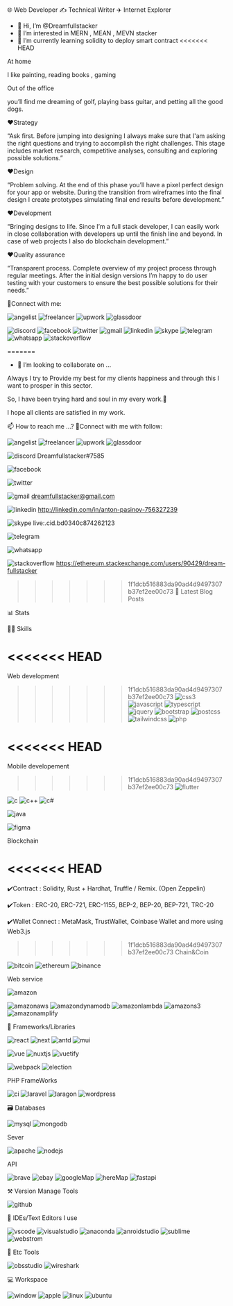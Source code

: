 🌐 Web Developer ✍️ Technical Writer ✈️ Internet Explorer

- 👋 Hi, I’m @Dreamfullstacker
- 👀 I’m interested in MERN , MEAN , MEVN stacker
- 🌱 I’m currently learning solidity to deploy smart contract
<<<<<<< HEAD

At home 

I like painting, reading books , gaming

Out of the office 

you’ll find me dreaming of golf, playing bass guitar, and petting all the good dogs.

❤Strategy

“Ask first. Before jumping into designing I always make sure that I'am asking the right questions and trying to accomplish the right challenges. This stage includes market research, competitive analyses, consulting and exploring possible solutions.”

❤Design

“Problem solving. At the end of this phase you’ll have a pixel perfect design for your app or website. During the transition from wireframes into the final design I create prototypes simulating final end results before development.”

❤Development

“Bringing designs to life. Since I’m a full stack developer, I can easily work in close collaboration with developers up until the finish line and beyond. In case of web projects I also do blockchain development.”

❤Quality assurance

“Transparent process. Complete overview of my project process through regular meetings. After the initial design versions I’m happy to do user testing with your customers to ensure the best possible solutions for their needs.”

🤝Connect with me:

![angelist](https://img.shields.io/badge/AngelList-000000?style=for-the-badge&logo=AngelList&logoColor=white)
![freelancer](https://img.shields.io/badge/Freelancer-29b2fe?style=for-the-badge&logo=Freelancer&logoColor=white)
![upwork](https://img.shields.io/badge/Upwork-6fda44?style=for-the-badge&logo=Upwork&logoColor=white)
![glassdoor](https://img.shields.io/badge/Glassdoor-0caa41?style=for-the-badge&logo=Glassdoor&logoColor=white)

![discord](https://img.shields.io/badge/Discord-5865f2?style=for-the-badge&logo=Discord&logoColor=white)
![facebook](https://img.shields.io/badge/Facebook-1877f2?style=for-the-badge&logo=Facebook&logoColor=white)
![twitter](https://img.shields.io/badge/Twitter-1da1f2?style=for-the-badge&logo=Twitter&logoColor=white)
![gmail](https://img.shields.io/badge/Gmail-ea4335?style=for-the-badge&logo=Gmail&logoColor=white)
![linkedin](https://img.shields.io/badge/LinkedIn-0a66c2?style=for-the-badge&logo=LinkedIn&logoColor=white)
![skype](https://img.shields.io/badge/Skype-00aff0?style=for-the-badge&logo=Skype&logoColor=white)
![telegram](https://img.shields.io/badge/Telegram-26a5e4?style=for-the-badge&logo=Telegram&logoColor=white)
![whatsapp](https://img.shields.io/badge/WhatsApp-25d366?style=for-the-badge&logo=WhatsApp&logoColor=white)
![stackoverflow](https://img.shields.io/badge/StackOverflow-f58025?style=for-the-badge&logo=StackOverflow&logoColor=white)

=======
- 💞️ I’m looking to collaborate on ...

Always I try to Provide my best for my clients happiness and through this I want to prosper in this sector. 

So, I have been trying hard and soul in my every work.💪 

I hope all clients are satisfied in my work.

📫 How to reach me ...? 🤝Connect with me with follow:

![angelist](https://img.shields.io/badge/AngelList-000000?style=for-the-badge&logo=AngelList&logoColor=white)
![freelancer](https://img.shields.io/badge/Freelancer-29b2fe?style=for-the-badge&logo=Freelancer&logoColor=white)
![upwork](https://img.shields.io/badge/Upwork-6fda44?style=for-the-badge&logo=Upwork&logoColor=white)
![glassdoor](https://img.shields.io/badge/Glassdoor-0caa41?style=for-the-badge&logo=Glassdoor&logoColor=white)

![discord](https://img.shields.io/badge/Discord-5865f2?style=for-the-badge&logo=Discord&logoColor=white)
Dreamfullstacker#7585

![facebook](https://img.shields.io/badge/Facebook-1877f2?style=for-the-badge&logo=Facebook&logoColor=white)

![twitter](https://img.shields.io/badge/Twitter-1da1f2?style=for-the-badge&logo=Twitter&logoColor=white)

![gmail](https://img.shields.io/badge/Gmail-ea4335?style=for-the-badge&logo=Gmail&logoColor=white)
dreamfullstacker@gmail.com

![linkedin](https://img.shields.io/badge/LinkedIn-0a66c2?style=for-the-badge&logo=LinkedIn&logoColor=white)
http://linkedin.com/in/anton-pasinov-756327239

![skype](https://img.shields.io/badge/Skype-00aff0?style=for-the-badge&logo=Skype&logoColor=white)
live:.cid.bd0340c874262123

![telegram](https://img.shields.io/badge/Telegram-26a5e4?style=for-the-badge&logo=Telegram&logoColor=white)


![whatsapp](https://img.shields.io/badge/WhatsApp-25d366?style=for-the-badge&logo=WhatsApp&logoColor=white)


![stackoverflow](https://img.shields.io/badge/StackOverflow-f58025?style=for-the-badge&logo=StackOverflow&logoColor=white)
https://ethereum.stackexchange.com/users/90429/dream-fullstacker

>>>>>>> 1f1dcb516883da90ad4d9497307b37ef2ee00c73
📜 Latest Blog Posts


📊 Stats


🧑‍💻 Skills

<<<<<<< HEAD
=======
Web development

>>>>>>> 1f1dcb516883da90ad4d9497307b37ef2ee00c73
![css3](https://img.shields.io/badge/CSS3-1572b6?style=for-the-badge&logo=CSS3&logoColor=white)
![javascript](https://img.shields.io/badge/JavaScript-f7df1e?style=for-the-badge&logo=JavaScript&logoColor=white)
![typescript](https://img.shields.io/badge/TypeScript-f7df1e?style=for-the-badge&logo=TypeScript&logoColor=white)
![jquery](https://img.shields.io/badge/jQuery-0769ad?style=for-the-badge&logo=jQuery&logoColor=white)
![bootstrap](https://img.shields.io/badge/Bootstrap-7952b3?style=for-the-badge&logo=Bootstrap&logoColor=white)
![postcss](https://img.shields.io/badge/PostCSS-dd3a0a?style=for-the-badge&logo=PostCSS&logoColor=white)
![tailwindcss](https://img.shields.io/badge/TailwindCSS-06b6d4?style=for-the-badge&logo=TailwindCSS&logoColor=white)
![php](https://img.shields.io/badge/PHP-777bb4?style=for-the-badge&logo=PHP&logoColor=white)

<<<<<<< HEAD
=======
Mobile developement

>>>>>>> 1f1dcb516883da90ad4d9497307b37ef2ee00c73
![flutter](https://img.shields.io/badge/Flutter-02569b?style=for-the-badge&logo=Flutter&logoColor=white)

![c](https://img.shields.io/badge/C-a8b9cc?style=for-the-badge&logo=C&logoColor=white)
![c++](https://img.shields.io/badge/C++-00599c?style=for-the-badge&logo=C++&logoColor=white)
![c#](https://img.shields.io/badge/CSharp-239120?style=for-the-badge&logo=CSharp&logoColor=white)

![java](https://img.shields.io/badge/Java-007396?style=for-the-badge&logo=Java&logoColor=white)

![figma](https://img.shields.io/badge/Figma-f24e1e?style=for-the-badge&logo=Figma&logoColor=white)

Blockchain

<<<<<<< HEAD
=======
✔️Contract : Solidity, Rust + Hardhat, Truffle / Remix. (Open Zeppelin) 

✔️Token : ERC-20, ERC-721, ERC-1155, BEP-2, BEP-20, BEP-721, TRC-20 

✔️Wallet Connect : MetaMask, TrustWallet,  Coinbase Wallet and more using Web3.js


>>>>>>> 1f1dcb516883da90ad4d9497307b37ef2ee00c73
Chain&Coin

![bitcoin](https://img.shields.io/badge/Bitcoin-f7931a?style=for-the-badge&logo=Bitcoin&logoColor=white)
![ethereum](https://img.shields.io/badge/Ethreum-3c3c3d?style=for-the-badge&logo=Ethreum&logoColor=white)
![binance](https://img.shields.io/badge/Binance-f0b90b?style=for-the-badge&logo=Binance&logoColor=white)

Web service

![amazon](https://img.shields.io/badge/Amazon-ff9900?style=for-the-badge&logo=Amazon&logoColor=white)

![amazonaws](https://img.shields.io/badge/Amazonaws-232F3E?style=for-the-badge&logo=Amazon-AWS&logoColor=white)
![amazondynamodb](https://img.shields.io/badge/AmazonDynamoDB-4053D6?style=for-the-badge&logo=AmazonDynamoDB&logoColor=white)
![amazonlambda](https://img.shields.io/badge/AWSLambda-ff9900?style=for-the-badge&logo=AWSLambda&logoColor=white)
![amazons3](https://img.shields.io/badge/AmazonS3-569A31?style=for-the-badge&logo=AmazonS3&logoColor=white)
![amazonamplify](https://img.shields.io/badge/AWSAmplify-ff9900?style=for-the-badge&logo=AWSAmplify&logoColor=white)


🧩 Frameworks/Libraries

![react](https://img.shields.io/badge/React-61dafb?style=for-the-badge&logo=React&logoColor=white)
![next](https://img.shields.io/badge/Next.js-000000?style=for-the-badge&logo=Next.js&logoColor=white)
![antd](https://img.shields.io/badge/AntDesign-0170fe?style=for-the-badge&logo=AntDesign&logoColor=white)
![mui](https://img.shields.io/badge/MUI-007fff?style=for-the-badge&logo=MUI&logoColor=white)

![vue](https://img.shields.io/badge/Vue.js-4fc08d?style=for-the-badge&logo=Vue.js&logoColor=white)
![nuxtjs](https://img.shields.io/badge/Nuxt.js-00dc82?style=for-the-badge&logo=Nuxt.js&logoColor=white)
![vuetify](https://img.shields.io/badge/Vuetify-1867c0?style=for-the-badge&logo=Vuetify&logoColor=white)

![webpack](https://img.shields.io/badge/Webpack-8dd6f9?style=for-the-badge&logo=Webpack&logoColor=white)
![election](https://img.shields.io/badge/Electron-47848f?style=for-the-badge&logo=Electron&logoColor=white)

PHP FrameWorks

![ci](https://img.shields.io/badge/CodeIgniter-ef4223?style=for-the-badge&logo=CodeIgniter&logoColor=white)
![laravel](https://img.shields.io/badge/Laravel-ff2d20?style=for-the-badge&logo=Laravel&logoColor=white)
![laragon](https://img.shields.io/badge/Laragon-0283cd?style=for-the-badge&logo=Laragon&logoColor=white)
![wordpress](https://img.shields.io/badge/WordPress-21759b?style=for-the-badge&logo=WordPress&logoColor=white)

🗃️ Databases

![mysql](https://img.shields.io/badge/MySQL-4479a1?style=for-the-badge&logo=MySQL&logoColor=white)
![mongodb](https://img.shields.io/badge/MongoDB-47a248?style=for-the-badge&logo=MongoDB&logoColor=white)

Sever

![apache](https://img.shields.io/badge/Apache-d22128?style=for-the-badge&logo=Apache&logoColor=white)
![nodejs](https://img.shields.io/badge/Node.js-339933?style=for-the-badge&logo=Node.js&logoColor=white)

API

![brave](https://img.shields.io/badge/Brave-fb542b?style=for-the-badge&logo=Brave&logoColor=white)
![ebay](https://img.shields.io/badge/eBay-e53238?style=for-the-badge&logo=eBay&logoColor=white)
![googleMap](https://img.shields.io/badge/GoogleMaps-4285f4?style=for-the-badge&logo=GoogleMaps&logoColor=white)
![hereMap](https://img.shields.io/badge/HERE-00afaa?style=for-the-badge&logo=HEREMaps&logoColor=white)
![fastapi](https://img.shields.io/badge/FastAPI-009688?style=for-the-badge&logo=FastAPI&logoColor=white)

⚒️ Version Manage Tools

![github](https://img.shields.io/badge/GitHub-000000?style=for-the-badge&logo=GitHub&logoColor=white)

🧠 IDEs/Text Editors I use

![vscode](https://img.shields.io/badge/VisualStudioCode-007acc?style=for-the-badge&logo=VisualStudioCode&logoColor=white)
![visualstudio](https://img.shields.io/badge/VisualStudio-007acc?style=for-the-badge&logo=VisualStudio&logoColor=white)
![anaconda](https://img.shields.io/badge/Anaconda-44A833?style=for-the-badge&logo=Anaconda&logoColor=white)
![anroidstudio](https://img.shields.io/badge/AndroidStudio-3ddc84?style=for-the-badge&logo=AndroidStudio&logoColor=white)
![sublime](https://img.shields.io/badge/SublimeText-ff9800?style=for-the-badge&logo=SublimeText&logoColor=white)
![webstrom](https://img.shields.io/badge/WebStorm-000000?style=for-the-badge&logo=WebStorm&logoColor=white)

🌱 Etc Tools

![obsstudio](https://img.shields.io/badge/OBSStudio-302e31?style=for-the-badge&logo=OBSStudio&logoColor=white)
![wireshark](https://img.shields.io/badge/Wireshark-1679a7?style=for-the-badge&logo=Wireshark&logoColor=white)

💻 Workspace

![window](https://img.shields.io/badge/Window-blue?style=for-the-badge&logo=Windows&logoColor=white)
![apple](https://img.shields.io/badge/Apple-000000?style=for-the-badge&logo=Apple&logoColor=white)
![linux](https://img.shields.io/badge/Linux-fcc624?style=for-the-badge&logo=Linux&logoColor=white)
![ubuntu](https://img.shields.io/badge/Ubuntu-e95420?style=for-the-badge&logo=Ubuntu&logoColor=white)
<!---
Dreamfullstacker/Dreamfullstacker is a ✨ special ✨ repository because its `README.md` (this file) appears on your GitHub profile.
You can click the Preview link to take a look at your changes.
--->
